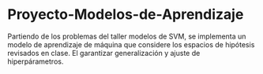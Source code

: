 # Proyecto-Modelos-de-Aprendizaje
Partiendo de los problemas del taller modelos de SVM, se implementa un modelo de aprendizaje de máquina que considere los espacios de hipótesis revisados en clase. El garantizar generalización  y ajuste de hiperpárametros.
